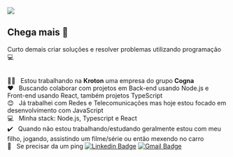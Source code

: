 <img width="auto" src="https://i.imgur.com/Wpoh2dD.jpg">

## Chega mais :wave:
Curto demais criar soluções e resolver problemas utilizando programação :computer:

 <br/> :man_technologist: &nbsp; Estou trabalhando na **Kroton** uma empresa do grupo **Cogna**
 <br/> :heart: &nbsp; Buscando colaborar com projetos em Back-end usando Node.js e Front-end usando React, também projetos TypeScript
 <br/> :blush: &nbsp; Já trabalhei com Redes e Telecomunicações mas hoje estou focado em desenvolvimento com JavaScript
 <br/> :computer: &nbsp; Minha stack: Node.js, Typescript e React 
 <br/> :heavy_check_mark:  &nbsp; Quando não estou trabalhando/estudando geralmente estou com meu filho, jogando, assistindo um filme/série ou então mexendo no carro 
 <br/> :call_me_hand: &nbsp; Se precisar da um ping [![Linkedin Badge](https://img.shields.io/badge/-Guilherme_Santos-blue?style=flat-square&logo=Linkedin&logoColor=white&link=https://www.linkedin.com/in/guicdsantoss/)](https://www.linkedin.com/in/guicdsantoss/) 
[![Gmail Badge](https://img.shields.io/badge/-guicdsantoss@gmail.com-c14438?style=flat-square&logo=Gmail&logoColor=white&link=mailto:guicdsantoss@gmail.com)](mailto:guicdsantoss@gmail.com)
